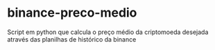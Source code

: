 # binance-preco-medio
Script em python que calcula o preço médio da criptomoeda desejada através das planilhas de histórico da binance
